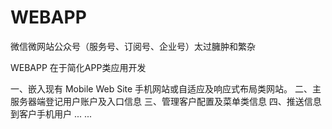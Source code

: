 # WEBAPP
微信微网站公众号（服务号、订阅号、企业号）太过臃肿和繁杂

WEBAPP 在于简化APP类应用开发

一、嵌入现有 Mobile Web Site 手机网站或自适应及响应式布局类网站。
二、主服务器端登记用户账户及入口信息
三、管理客户配置及菜单类信息
四、推送信息到客户手机用户
... ...
